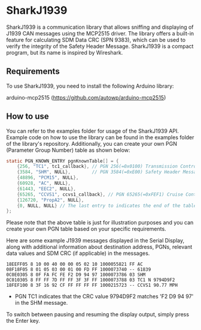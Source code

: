# SharkJ1939

SharkJ1939 is a communication library that allows sniffing and displaying of J1939 CAN messages using the MCP2515 driver. The library offers a built-in feature for calculating SDM Data CRC (SPN 9383), which can be used to verify the integrity of the Safety Header Message. SharkJ1939 is a compact program, but its name is inspired by Wireshark.

## Requirements

To use SharkJ1939, you need to install the following Arduino library:

arduino-mcp2515 (https://github.com/autowp/arduino-mcp2515)

## How to use

You can refer to the examples folder for usage of the SharkJ1939 API. Example code on how to use the library can be found in the examples folder of the library's repository. Additionally, you can create your own PGN (Parameter Group Number) table as shown below:
```c
static PGN_KNOWN_ENTRY pgnKnownTable[] = {
    {256, "TC1", tc1_callback}, // PGN 256(=0x0100) Transmission Control 1 with 'tc1_callback()'.
    {3584, "SHM", NULL},        // PGN 3584(=0xE00) Safety Header Message with no callback function
    {48896, "PCM15", NULL},
    {60928, "AC", NULL},
    {61443, "EEC2", NULL},
    {65265, "CCVS1", ccvs1_callback}, // PGN 65265(=0xFEF1) Cruise Control/Vehicle Speed 1
    {126720, "PropA2", NULL},
    {0, NULL, NULL} // The last entry to indicates the end of the table.
};
```
Please note that the above table is just for illustration purposes and you can create your own PGN table based on your specific requirements.

Here are some example J1939 messages displayed in the Serial Display, along with additional information about destination address, PGNs, relevant data values and SDM CRC (if applicable) in the messages.
```text
18EEFF05 8 10 00 40 00 00 05 02 10 1000055821 FF AC
08F18F05 8 01 05 03 00 01 00 FD FF 1000073740 -- 61839
0C0E0305 8 0F FA FC FE F2 D9 94 97 1000073786 03 SHM
0C010305 8 FF FF 7D FF FF 3F 3F FF 1000073788 03 TC1 N 9794D9F2
18FEF100 8 3F 16 92 CF FF FF FF FF 1000215723 -- CCVS1 90.77 MPH
```
- PGN TC1 indicates that the CRC value 9794D9F2 matches 'F2 D9 94 97' in the SHM message.


To switch between pausing and resuming the display output, simply press the Enter key.



